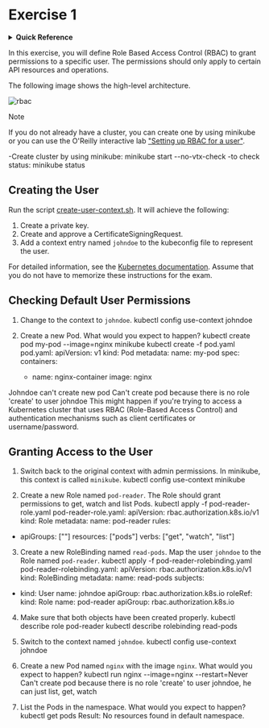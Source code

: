 # Exercise 1

<details>
<summary><b>Quick Reference</b></summary>
<p>

* Namespace: `default`<br>
* Documentation: [Using RBAC Authorization](https://kubernetes.io/docs/reference/access-authn-authz/rbac/)

</p>
</details>

In this exercise, you will define Role Based Access Control (RBAC) to grant permissions to a specific user. The permissions should only apply to certain API resources and operations.

The following image shows the high-level architecture.

![rbac](imgs/rbac.png)

> [!NOTE]
> If you do not already have a cluster, you can create one by using minikube or you can use the O'Reilly interactive lab ["Setting up RBAC for a user"](https://learning.oreilly.com/scenarios/cka-prep-setting/9781492095477/).

-Create cluster by using minikube:
minikube start --no-vtx-check
-to check status:
minikube status

## Creating the User

Run the script [create-user-context.sh](./create-user-context.sh). It will achieve the following:

1. Create a private key.
2. Create and approve a CertificateSigningRequest.
3. Add a context entry named `johndoe` to the kubeconfig file to represent the user.

For detailed information, see the [Kubernetes documentation](https://kubernetes.io/docs/reference/access-authn-authz/certificate-signing-requests/#normal-user). Assume that you do not have to memorize these instructions for the exam.


## Checking Default User Permissions

1. Change to the context to `johndoe`.
kubectl config use-context johndoe

2. Create a new Pod. What would you expect to happen?
kubectl create pod my-pod --image=nginx
minikube kubectl create -f pod.yaml
pod.yaml:
apiVersion: v1
kind: Pod
metadata:
  name: my-pod
spec:
  containers:
    - name: nginx-container
      image: nginx

Johndoe can't create new pod 
Can't create pod because there is no role 'create' to user johndoe
This might happen if you're trying to access a Kubernetes cluster that uses RBAC (Role-Based Access Control) and authentication mechanisms such as client certificates or username/password.



## Granting Access to the User

1. Switch back to the original context with admin permissions. In minikube, this context is called `minikube`.
kubectl config use-context minikube

2. Create a new Role named `pod-reader`. The Role should grant permissions to get, watch and list Pods.
kubectl apply -f pod-reader-role.yaml
pod-reader-role.yaml:
apiVersion: rbac.authorization.k8s.io/v1
kind: Role
metadata:
  name: pod-reader
rules:
- apiGroups: [""]
  resources: ["pods"]
  verbs: ["get", "watch", "list"]

3. Create a new RoleBinding named `read-pods`. Map the user `johndoe` to the Role named `pod-reader`.
kubectl apply -f pod-reader-rolebinding.yaml
pod-reader-rolebinding.yaml:
apiVersion: rbac.authorization.k8s.io/v1
kind: RoleBinding
metadata:
  name: read-pods
subjects:
- kind: User
  name: johndoe
  apiGroup: rbac.authorization.k8s.io
roleRef:
  kind: Role
  name: pod-reader
  apiGroup: rbac.authorization.k8s.io

4. Make sure that both objects have been created properly.
  kubectl describe role pod-reader
  kubectl describe rolebinding read-pods

5. Switch to the context named `johndoe`.
kubectl config use-context johndoe

6. Create a new Pod named `nginx` with the image `nginx`. What would you expect to happen?
kubectl run nginx --image=nginx --restart=Never
Can't create pod because there is no role 'create' to user johndoe, he can just list, get, watch

7. List the Pods in the namespace. What would you expect to happen?
kubectl get pods
Result: No resources found in default namespace.
